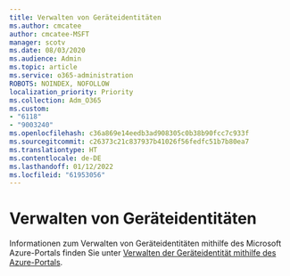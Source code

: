 ```yaml
---
title: Verwalten von Geräteidentitäten
ms.author: cmcatee
author: cmcatee-MSFT
manager: scotv
ms.date: 08/03/2020
ms.audience: Admin
ms.topic: article
ms.service: o365-administration
ROBOTS: NOINDEX, NOFOLLOW
localization_priority: Priority
ms.collection: Adm_O365
ms.custom:
- "6118"
- "9003240"
ms.openlocfilehash: c36a869e14eedb3ad908305c0b38b90fcc7c933f
ms.sourcegitcommit: c26373c21c837937b41026f56fedfc51b7b80ea7
ms.translationtype: HT
ms.contentlocale: de-DE
ms.lasthandoff: 01/12/2022
ms.locfileid: "61953056"
---
```

# <a name="manage-device-identities"></a>Verwalten von Geräteidentitäten

Informationen zum Verwalten von Geräteidentitäten mithilfe des Microsoft Azure-Portals finden Sie unter [Verwalten der Geräteidentität mithilfe des Azure-Portals](https://docs.microsoft.com/azure/active-directory/devices/device-management-azure-portal).